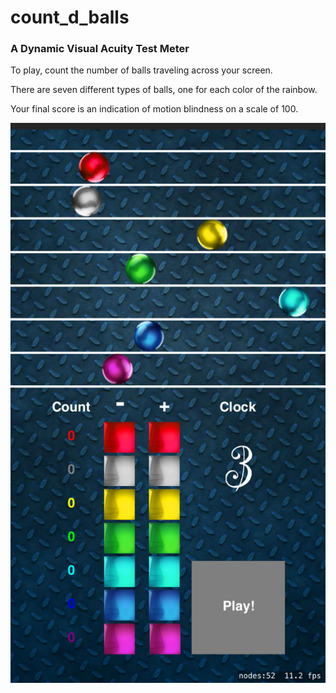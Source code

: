 # count_d_balls
### A Dynamic Visual Acuity Test Meter

To play, count the number of balls traveling across your screen.

There are seven different types of balls, one for each color of the rainbow.

Your final score is an indication of motion blindness on a scale of 100.

<img src ="Simulator%20Screen%20Shot%20-%20iPhone%208%20Plus%20-%202020-09-26%20at%2019.27.49.png"></a>
